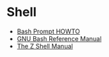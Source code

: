 # Shell

- [Bash Prompt HOWTO](https://tldp.org/HOWTO/Bash-Prompt-HOWTO/)
- [GNU Bash Reference Manual](https://www.gnu.org/software/bash/manual/bash.html)
- [The Z Shell Manual](https://zsh.sourceforge.io/Doc/Release/index.html)